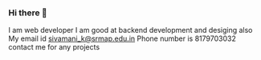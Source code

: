 ### Hi there 👋
I am web developer
I am good at backend development and desiging also
My email id sivamani_k@srmap.edu.in
Phone number is 8179703032 contact me for any projects
<!--
**sivamani2003/sivamani2003** is a ✨ _special_ ✨ repository because its `README.md` (this file) appears on your GitHub profile.

Here are some ideas to get you started:

- 🔭 I’m currently working on ...
- 🌱 I’m currently learning ...
- 👯 I’m looking to collaborate on ...
- 🤔 I’m looking for help with ...
- 💬 Ask me about ...
- 📫 How to reach me: ...
- 😄 Pronouns: ...
- ⚡ Fun fact: ...
-->
